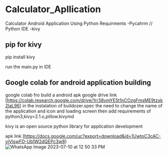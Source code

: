 # Calculator_Apllication
Calculator Android Application Using Python
Requirments
-Pycahrm // Python IDE 
-kivy 


## pip for kivy
pip install kivy

run the main.py in IDE 

## Google colab for android application building
google colab fro build a android apk 
google drive link [https://colab.research.google.com/drive/1rr38vmYE5t1nCOzgFmsME9tzxk2laL96]
in the instalation of buildozer.spec the need to change the name of the application and icon and loading screen
then add requirements of python3,kivy=2.1.o,pillow.kivymd


kivy is an open source python library for application development

apk link [https://docs.google.com/uc?export=download&id=1UwtoC3cAC-yjViswFD-Ub1W2dQEPc3w8]
![WhatsApp Image 2023-07-10 at 12 50 33 PM](https://github.com/Harijohnson/Calculator_Apllication/assets/98631963/a6762a00-fcd7-4199-b637-e5c18eb0f80f)

